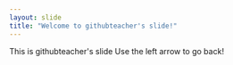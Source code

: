 ```yaml
---
layout: slide
title: "Welcome to githubteacher's slide!"
---
```

This is githubteacher's slide
Use the left arrow to go back!
